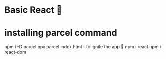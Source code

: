 # Basic React 🚀

# installing parcel command

npm i -D parcel
npx parcel index.html - to ignite the app 🎇
npm i react
npm i react-dom
